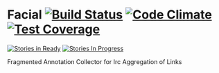 # Facial [![Build Status](https://travis-ci.org/notdryft/facial.svg)](https://travis-ci.org/notdryft/facial) [![Code Climate](https://codeclimate.com/github/notdryft/facial/badges/gpa.svg)](https://codeclimate.com/github/notdryft/facial) [![Test Coverage](https://codeclimate.com/github/notdryft/facial/badges/coverage.svg)](https://codeclimate.com/github/notdryft/facial)

[![Stories in Ready](https://badge.waffle.io/notdryft/facial.svg?label=ready&title=Ready)](http://waffle.io/notdryft/facial) [![Stories In Progress](https://badge.waffle.io/notdryft/facial.svg?label=in%20progress&title=In%20Progress)](http://waffle.io/notdryft/facial)

Fragmented Annotation Collector for Irc Aggregation of Links
